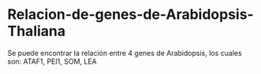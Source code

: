 # Relacion-de-genes-de-Arabidopsis-Thaliana
Se puede encontrar la relación entre 4 genes de Arabidopsis, los cuales son: ATAF1, PEI1, SOM, LEA

